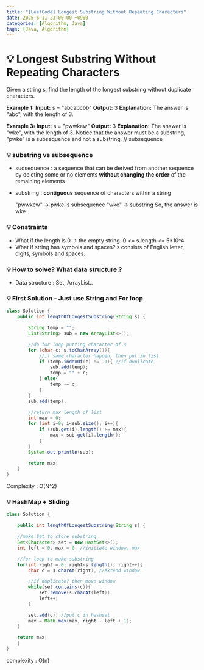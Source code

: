 ```yaml
---
title: "[LeetCode] Longest Substring Without Repeating Characters"
date: 2025-6-11 23:00:00 +0900
categories: [Algorithm, Java]
tags: [Java, Algorithm]
---
```


# 💡 Longest Substring Without Repeating Characters

Given a string s, find the length of the longest substring without duplicate characters.

**Example 1:**
**Input:** s = "abcabcbb"
**Output:** 3
**Explanation:** The answer is "abc", with the length of 3.

**Example 3:**
**Input:** s = "pwwkew"
**Output:** 3
**Explanation:** The answer is "wke", with the length of 3.
Notice that the answer must be a substring, "pwke" is a subsequence and not a substring. // subsequence

### 💡 substring vs subsequence

- suqsequence : a sequence that can be derived from another sequence by deleting some or no elements **without changing the order** of the remaining elements
- substring : **contiguous** sequence of characters within a string

  "pwwkew" -> pwke is subsequence
  "wke" -> substring So, the answer is wke

### 💡 Constraints

- What if the length is 0 -> the empty string.
  0 <= s.length <= 5\*10^4
- What if string has symbols and spaces?
  s consists of English letter, digits, symbols and spaces.

### 💡 How to solve? What data structure.?

- Data structure : Set, ArrayList..

### 💡 First Solution - Just use String and For loop

```java
class Solution {
    public int lengthOfLongestSubstring(String s) {

        String temp = "";
        List<String> sub = new ArrayList<>();

        //do for loop putting character of s
        for (char c: s.toCharArray()){
            //if same character happen, then put in list
            if (temp.indexOf(c) != -1){ //if duplicate
                sub.add(temp);
                temp = "" + c;
            } else{
                temp += c;
            }
        }
        sub.add(temp);

        //return max length of list
        int max = 0;
        for (int i=0; i<sub.size(); i++){
            if (sub.get(i).length() >= max){
                max = sub.get(i).length();
            }
        }
        System.out.println(sub);

        return max;
    }
}
```

Complexity : O(N^2)

### 💡 HashMap + Sliding

```java
class Solution {

    public int lengthOfLongestSubstring(String s) {

    //make Set to store substring
    Set<Character> set = new HashSet<>();
    int left = 0, max = 0; //initiate window, max

    //for loop to make substring
    for(int right = 0; right<s.length(); right++){
        char c = s.charAt(right); //extend window

        //if duplicate? then move window
        while(set.contains(c)){
            set.remove(s.charAt(left));
            left++;
        }

        set.add(c); //put c in hashset
        max = Math.max(max, right - left + 1);
    }

    return max;
    }
}
```

complexity : O(n)
